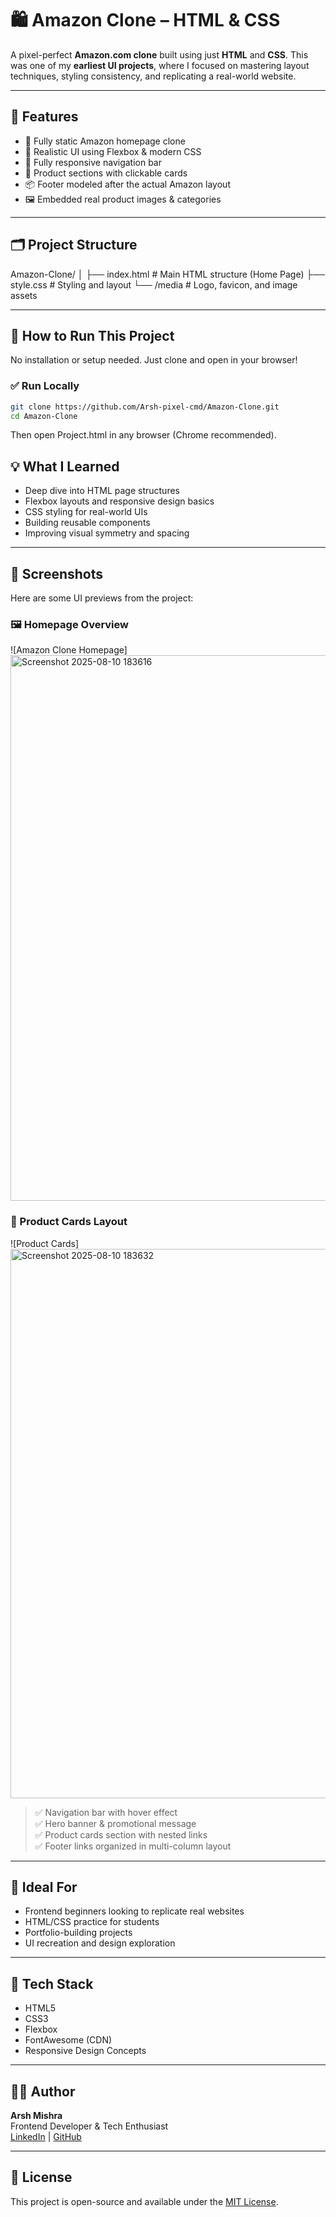 # 🛍️ Amazon Clone – HTML & CSS

A pixel-perfect **Amazon.com clone** built using just **HTML** and **CSS**. This was one of my **earliest UI projects**, where I focused on mastering layout techniques, styling consistency, and replicating a real-world website.

---

## 📌 Features

- 🧱 Fully static Amazon homepage clone  
- 🎨 Realistic UI using Flexbox & modern CSS  
- 🧭 Fully responsive navigation bar  
- 🛒 Product sections with clickable cards  
- 📦 Footer modeled after the actual Amazon layout  
- 🖼️ Embedded real product images & categories  

---

## 🗂️ Project Structure

Amazon-Clone/
│
├── index.html # Main HTML structure (Home Page)
├── style.css # Styling and layout
└── /media # Logo, favicon, and image assets


---

## 🚀 How to Run This Project

No installation or setup needed. Just clone and open in your browser!

### ✅ Run Locally

```bash
git clone https://github.com/Arsh-pixel-cmd/Amazon-Clone.git
cd Amazon-Clone
```

Then open Project.html in any browser (Chrome recommended).

## 💡 What I Learned

- Deep dive into HTML page structures  
- Flexbox layouts and responsive design basics  
- CSS styling for real-world UIs  
- Building reusable components  
- Improving visual symmetry and spacing  

---

## 📸 Screenshots

Here are some UI previews from the project:

### 🖼️ Homepage Overview
![Amazon Clone Homepage]<img width="1917" height="873" alt="Screenshot 2025-08-10 183616" src="https://github.com/user-attachments/assets/60c8aca6-9068-4230-aee8-712a8f416625" />


### 🛒 Product Cards Layout
![Product Cards]<img width="1918" height="879" alt="Screenshot 2025-08-10 183632" src="https://github.com/user-attachments/assets/5ecd815c-7f1b-4fc2-88f1-1850cfe08cc3" />


> ✅ Navigation bar with hover effect  
> ✅ Hero banner & promotional message  
> ✅ Product cards section with nested links  
> ✅ Footer links organized in multi-column layout  

---

## 🎯 Ideal For

- Frontend beginners looking to replicate real websites  
- HTML/CSS practice for students  
- Portfolio-building projects  
- UI recreation and design exploration  

---

## 🧩 Tech Stack

- HTML5  
- CSS3  
- Flexbox  
- FontAwesome (CDN)  
- Responsive Design Concepts  

---

## 🙋‍♂️ Author

**Arsh Mishra**  
Frontend Developer & Tech Enthusiast  
[LinkedIn](https://www.linkedin.com/in/arsh-mishra-030093325/) | [GitHub](https://github.com/Arsh-pixel-cmd)

---

## 📃 License

This project is open-source and available under the [MIT License](LICENSE).
